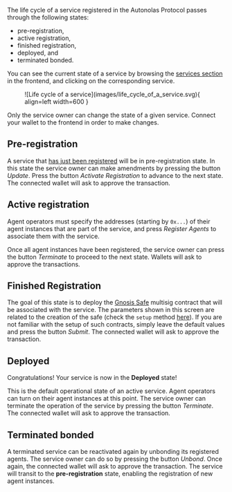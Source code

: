 The life cycle of a service registered in the Autonolas Protocol passes through the following states:

* pre-registration,
* active registration,
* finished registration,
* deployed, and
* terminated bonded.

You can see the current state of a service by browsing the [services section](https://protocol.autonolas.network/services) in the frontend, and clicking on the corresponding service.

<figure markdown>
![Life cycle of a service](images/life_cycle_of_a_service.svg){ align=left width=600 }
</figure>

Only the service owner can change the state of a given service. Connect your wallet to the frontend in order to make changes.

## Pre-registration

A service that [has just been registered](./register_packages_on-chain.md#register-a-service) will be in pre-registration state.
In this state the service owner can make amendments by pressing the button _Update_.
Press the button _Activate Registration_ to advance to the next state. The connected wallet will ask to approve the transaction.

## Active registration

Agent operators must specify the addresses (starting by `0x...`) of their agent instances that are part of the service, and press _Register Agents_ to associate them with the service.

Once all agent instances have been registered, the service owner can press the button _Terminate_ to proceed to the next state. Wallets will ask to approve the transactions.

## Finished Registration

The goal of this state is to deploy the [Gnosis Safe](https://gnosis-safe.io/) multisig contract that will be associated with the service. The parameters shown in this screen are related to the creation of the safe (check the `setup` method [here](https://github.com/safe-global/safe-contracts/blob/main/contracts/Safe.sol)). If you are not familiar with the setup of such contracts, simply leave the default values and press the button _Submit_. The connected wallet will ask to approve the transaction.

## Deployed

Congratulations! Your service is now in the **Deployed** state!

This is the default operational state of an active service. Agent operators can turn on their agent instances at this point. The service owner can terminate the operation of the service by pressing the button _Terminate_. The connected wallet will ask to approve the transaction.

## Terminated bonded

A terminated service can be reactivated again by unbonding its registered agents. The service owner can do so by pressing the button _Unbond_. Once again, the connected wallet will ask to approve the transaction. The service will transit to the **pre-registration** state, enabling the registration of new agent instances.
